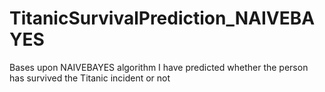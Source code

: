 # TitanicSurvivalPrediction_NAIVEBAYES
Bases upon NAIVEBAYES algorithm I have predicted whether the person has survived the Titanic incident or not
